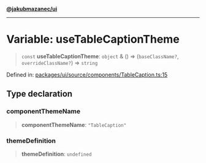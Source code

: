 [**@jakubmazanec/ui**](../README.md)

---

# Variable: useTableCaptionTheme

> `const` **useTableCaptionTheme**: `object` & () => (`baseClassName?`, `overrideClassName?`) =>
> `string`

Defined in:
[packages/ui/source/components/TableCaption.ts:15](https://github.com/jakubmazanec/tools/blob/5907d31a071e860d7db8b8a00f698d18fe23e18a/packages/ui/source/components/TableCaption.ts#L15)

## Type declaration

### componentThemeName

> **componentThemeName**: `"TableCaption"`

### themeDefinition

> **themeDefinition**: `undefined`
